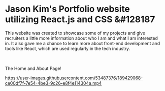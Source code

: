 # Jason Kim's Portfolio website utilizing React.js and CSS &#128187
This website was created to showcase some of my projects and give recruiters a little more information about who I am and what I am interested in.  It also gave me a chance to learn more about front-end development and tools like React, which are used regularly in the tech industry.  

</br>
</br

<h2>The Home and About Page!</h2>


https://user-images.githubusercontent.com/53487376/189429068-ce00df7f-7e54-4be3-9c26-e8f4e114304a.mp4


